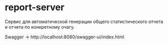 # report-server

Сервис для автоматической генерации общего статистического отчета и отчета по конкретному очагу.

Swagger -> http://localhost:8080/swagger-ui/index.html
